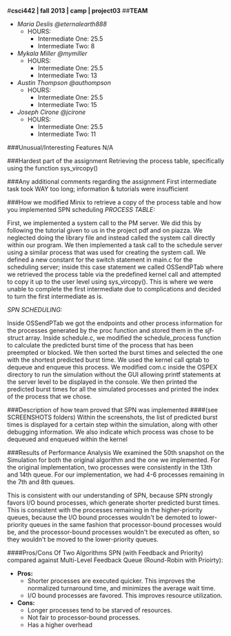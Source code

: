 #**csci442 | fall 2013 | camp | project03**
##**TEAM**

- *Maria Deslis @eternalearth888*
	* HOURS:
		+ Intermediate One: 25.5
		+ Intermediate Two: 8
- *Mykala Miller @mymiller*
	* HOURS:
		+ Intermediate One: 25.5
		+ Intermediate Two: 13
- *Austin Thompson @authompson*
	* HOURS:
		+ Intermediate One: 25.5
		+ Intermediate Two: 15
- *Joseph Cirone @jcirone*
	* HOURS:
		+ Intermediate One: 25.5
		+ Intermediate Two: 11

###Unusual/Interesting Features
N/A 

###Hardest part of the assignment
Retrieving the process table, specifically using the function sys_vircopy()

###Any additional comments regarding the assignment
First intermediate task took WAY too long; information & tutorials were insufficient

###How we modified Minix to retrieve a copy of the process table and how you implemented SPN scheduling
*PROCESS TABLE:*
 
First, we implemented a system call to the PM server. We did this by following the tutorial given to us in the project pdf and on piazza. We neglected doing the library file and instead called the system call directly within our program. We then implemented a task call to the schedule server using a similar process that was used for creating the system call. We defined a new constant for the switch statement in main.c for the scheduling server; inside this case statement we called OSSendPTab where we retrieved the process table via the predefined kernel call and attempted to copy it up to the user level using sys_vircopy(). This is where we were unable to complete the first intermediate due to complications and decided to turn the first intermediate as is.

*SPN SCHEDULING:*

Inside OSSendPTab we got the endpoints and other process information for the processes generated by the proc function and stored them in the sjf-struct array. Inside schedule.c, we modified the schedule_process function to calculate the predicted burst time of the process that has been preempted or blocked. We then sorted the burst times and selected the one with the shortest predicted burst time. We used the kernel call qptab to dequeue and enqueue this process. We modified com.c inside the OSPEX directory to run the simulation without the GUI allowing printf statements at the server level to be displayed in the console. We then printed the predicted burst times for all the simulated processes and printed the index of the process that we chose.

###Description of how team proved that SPN was implemented
####(see SCREENSHOTS folders)
Within the screenshots, the list of predicted burst times is displayed for a certain step within the simulation, along with other debugging information. We also indicate which process was chose to be dequeued and enqueued within the kernel


###Results of Performance Analysis
We examined the 50th snapshot on the Simulation for both the original algorithm and the one we implemented. For the original implementation, two processes were consistently in the 13th and 14th queue. For our implementation, we had 4-6 processes remaining in the 7th and 8th queues.

This is consistent with our understanding of SPN, because SPN strongly favors I/O bound processes, which generate shorter predicted burst times. This is consistent with the processes remaining in the higher-priority queues, because the I/O bound processes wouldn't be demoted to lower-priority queues in the same fashion that processor-bound processes would be, and the processor-bound processes wouldn't be executed as often, so they wouldn't be moved to the lower-priority queues. 

####Pros/Cons Of Two Algorithms
SPN (with Feedback and Priority) compared against Multi-Level Feedback Queue (Round-Robin with Prioirty):

- **Pros:**
	- Shorter processes are executed quicker. This improves the normalized turnaround time, and minimizes the average wait time.
	- I/O bound processes are favored. This improves resource utilization.
- **Cons:**
	- Longer processes tend to be starved of resources.
	- Not fair to processor-bound processes.
	- Has a higher overhead
